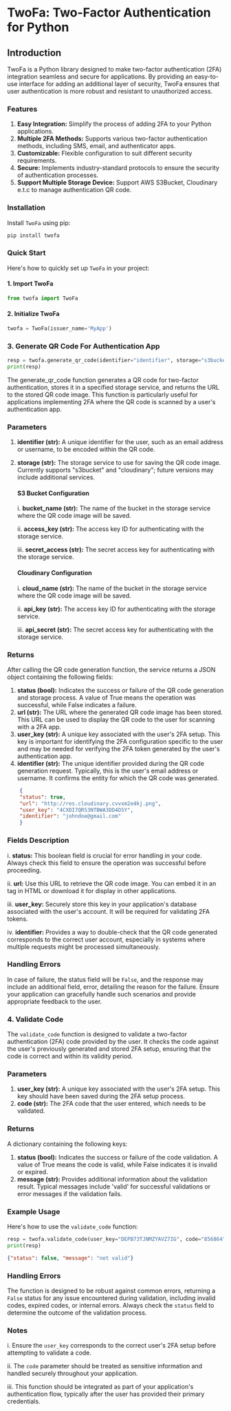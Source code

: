 # TwoFa: Two-Factor Authentication for Python

## Introduction

TwoFa is a Python library designed to make two-factor authentication (2FA) integration seamless and secure for applications. By providing an easy-to-use interface for adding an additional layer of security, TwoFa ensures that user authentication is more robust and resistant to unauthorized access.

### Features
1. **Easy Integration:** Simplify the process of adding 2FA to your Python applications.
2. **Multiple 2FA Methods:** Supports various two-factor authentication methods, including SMS, email, and authenticator apps.
3. **Customizable:** Flexible configuration to suit different security requirements.
4. **Secure:** Implements industry-standard protocols to ensure the security of authentication processes.
5. **Support Multiple Storage Device:** Support AWS S3Bucket, Cloudinary e.t.c to manage authentication QR code.


### Installation

Install `TwoFa` using pip:

```python
pip install twofa
```

### Quick Start
Here's how to quickly set up `TwoFa` in your project:

#### 1. Import TwoFa
```python
from twofa import TwoFa
```

#### 2. Initialize TwoFa
```python
twofa = TwoFa(issuer_name='MyApp')
```

### 3. Generate QR Code For Authentication App
```python
resp = twofa.generate_qr_code(identifier="identifier", storage="s3bucket", bucket_name="bucket", access_key="s3 secrete access", secret_access="s3 secrete access key")
print(resp)
```
The generate_qr_code function generates a QR code for two-factor authentication, stores it in a specified storage service, and returns the URL to the stored QR code image. This function is particularly useful for applications implementing 2FA where the QR code is scanned by a user's authentication app.

### Parameters
1. **identifier (str):** A unique identifier for the user, such as an email address or username, to be encoded within the QR code.
2. **storage (str):** The storage service to use for saving the QR code image. Currently supports "s3bucket" and "cloudinary"; future versions may include additional services.

    #### S3 Bucket Configuration
    i. **bucket_name (str):** The name of the bucket in the storage service where the QR code image will be saved.

    ii. **access_key (str):** The access key ID for authenticating with the storage service.

    iii. **secret_access (str):** The secret access key for authenticating with the storage service.

    #### Cloudinary Configuration
    i. **cloud_name (str):** The name of the bucket in the storage service where the QR code image will be saved.

    ii. **api_key (str):** The access key ID for authenticating with the storage service.

    iii. **api_secret (str):** The secret access key for authenticating with the storage service.

### Returns

After calling the QR code generation function, the service returns a JSON object containing the following fields:

1. **status (bool):** Indicates the success or failure of the QR code generation and storage process. A value of True means the operation was successful, while False indicates a failure.
2. **url (str):** The URL where the generated QR code image has been stored. This URL can be used to display the QR code to the user for scanning with a 2FA app.
3. **user_key (str):** A unique key associated with the user's 2FA setup. This key is important for identifying the 2FA configuration specific to the user and may be needed for verifying the 2FA token generated by the user's authentication app.
4. **identifier (str):** The unique identifier provided during the QR code generation request. Typically, this is the user's email address or username. It confirms the entity for which the QR code was generated.

```json
    {
    "status": true,
    "url": "http://res.cloudinary.cvvxm2e4kj.png",
    "user_key": "4CXDI7QR53NTBWA3DD4DSY",
    "identifier": "johndoe@gmail.com"
    }
```

### Fields Description
i. **status:** This boolean field is crucial for error handling in your code. Always check this field to ensure the operation was successful before proceeding.

ii. **url:** Use this URL to retrieve the QR code image. You can embed it in an <img> tag in HTML or download it for display in other applications.

iii. **user_key:** Securely store this key in your application's database associated with the user's account. It will be required for validating 2FA tokens.

iv. **identifier:** Provides a way to double-check that the QR code generated corresponds to the correct user account, especially in systems where multiple requests might be processed simultaneously.

### Handling Errors
In case of failure, the status field will be `False`, and the response may include an additional field, error, detailing the reason for the failure. Ensure your application can gracefully handle such scenarios and provide appropriate feedback to the user.

### 4. Validate Code
The `validate_code` function is designed to validate a two-factor authentication (2FA) code provided by the user. It checks the code against the user's previously generated and stored 2FA setup, ensuring that the code is correct and within its validity period.

### Parameters
1. **user_key (str):** A unique key associated with the user's 2FA setup. This key should have been saved during the 2FA setup process.
2. **code (str):** The 2FA code that the user entered, which needs to be validated.

### Returns
A dictionary containing the following keys:
1. **status (bool):** Indicates the success or failure of the code validation. A value of True means the code is valid, while False indicates it is invalid or expired.
2. **message (str):** Provides additional information about the validation result. Typical messages include 'valid' for successful validations or error messages if the validation fails.

### Example Usage

Here's how to use the `validate_code` function:
```python
resp = twofa.validate_code(user_key="DEPB73TJNMZYAVZ7IG", code="856864")
print(resp)
```

```json
{"status": false, "message": "not valid"}
```
### Handling Errors
The function is designed to be robust against common errors, returning a `False` status for any issue encountered during validation, including invalid codes, expired codes, or internal errors. Always check the `status` field to determine the outcome of the validation process.

### Notes
i. Ensure the `user_key` corresponds to the correct user's 2FA setup before attempting to validate a code.

ii. The `code` parameter should be treated as sensitive information and handled securely throughout your application.

iii. This function should be integrated as part of your application's authentication flow, typically after the user has provided their primary credentials.